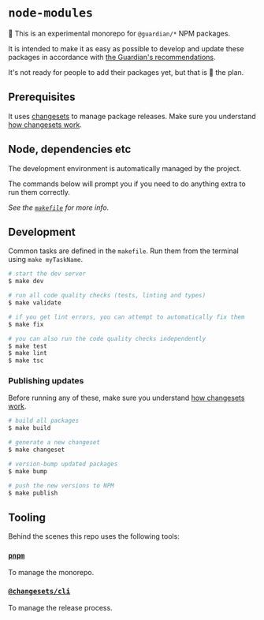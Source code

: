 # `node-modules`

🧪 This is an experimental monorepo for `@guardian/*` NPM packages.

It is intended to make it as easy as possible to develop and update these packages in accordance with [the Guardian's recommendations](https://github.com/guardian/recommendations/blob/main/npm-packages.md).

It's not ready for people to add their packages yet, but that is 💯 the plan.

## Prerequisites

It uses [changesets](https://github.com/atlassian/changesets) to manage package releases. Make sure you understand [how changesets work](https://github.com/atlassian/changesets/blob/main/docs/detailed-explanation.md).

## Node, dependencies etc

The development environment is automatically managed by the project.

The commands below will prompt you if you need to do anything extra to run them correctly.

_See the [`makefile`](./makefile) for more info._

## Development

Common tasks are defined in the `makefile`. Run them from the terminal using `make myTaskName`.

```bash
# start the dev server
$ make dev

# run all code quality checks (tests, linting and types)
$ make validate

# if you get lint errors, you can attempt to automatically fix them
$ make fix

# you can also run the code quality checks independently
$ make test
$ make lint
$ make tsc
```

### Publishing updates

Before running any of these, make sure you understand [how changesets work](https://github.com/atlassian/changesets/blob/main/docs/detailed-explanation.md).

```bash
# build all packages
$ make build

# generate a new changeset
$ make changeset

# version-bump updated packages
$ make bump

# push the new versions to NPM
$ make publish
```

## Tooling

Behind the scenes this repo uses the following tools:

### [`pnpm`](https://pnpm.io/)

To manage the monorepo.

### [`@changesets/cli`](https://github.com/atlassian/changesets)

To manage the release process.
